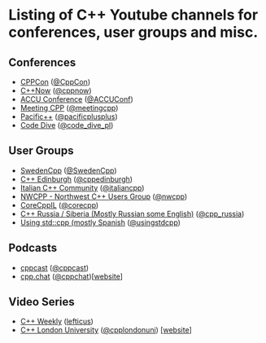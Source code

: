 # Listing of C++ Youtube channels for conferences, user groups and misc.
## Conferences
- [CPPCon](https://www.youtube.com/user/CppCon) ([@CppCon](https://twitter.com/CppCon))
- [C++Now]( https://www.youtube.com/user/BoostCon) ([@cppnow](https://twitter.com/cppnow))
- [ACCU Conference](https://www.youtube.com/channel/UCJhay24LTpO1s4bIZxuIqKw) ([@ACCUConf](https://twitter.com/ACCUConf))
- [Meeting CPP]( https://www.youtube.com/user/MeetingCPP) ([@meetingcpp](https://twitter.com/meetingcpp))
- [Pacific++](https://www.youtube.com/channel/UCrRR5mU5aqvtZAuEGYfdTjw) ([@pacificplusplus](https://twitter.com/pacificplusplus))
- [Code Dive](https://www.youtube.com/channel/UCU0Rt8VHO5-YNQXwIjkf-1g/videos) ([@code_dive_pl](https://twitter.com/code_dive_pl))

## User Groups
- [SwedenCpp](https://www.youtube.com/c/SwedenCpp) ([@SwedenCpp](https://twitter.com/SwedenCpp))
- [C++ Edinburgh](https://www.youtube.com/channel/UC3MI-cTQcGTkwWsf6z0hldQ) ([@cppedinburgh](https://twitter.com/cppedinburgh))
- [Italian C++ Community](https://www.youtube.com/channel/UCNge3iECU0XKjshac_hdejw) ([@italiancpp](https://twitter.com/italiancpp))
- [NWCPP - Northwest C++ Users Group](https://www.youtube.com/channel/UCrg3ot2uEjn3jLs4PmeqEAg) ([@nwcpp](https://twitter.com/nwcpp))
- [CoreCppIL](https://www.youtube.com/channel/UCE14XYFaK1fDTnOTqlOFrrQ?app=desktop) ([@corecpp](https://twitter.com/corecpp))
- [C++ Russia / Siberia (Mostly Russian some English)](https://www.youtube.com/channel/UCJ9v015sPgEi0jJXe_zanjA) ([@cpp_russia](https://twitter.com/cpp_russia))
- [Using std::cpp (mostly Spanish](https://www.youtube.com/channel/UC0fpufx5KaNfa8GEVSVwwJw) ([@usingstdcpp](https://twitter.com/usingstdcpp))

## Podcasts
- [cppcast](https://www.youtube.com/channel/UCuCjADS4u3uJDTqUaG0H9dA) ([@cppcast](https://twitter.com/cppcast))
- [cpp.chat](https://www.youtube.com/channel/UCsefcSZGxO9lTBqFbsV3sJg/featured) ([@cppchat](https://twitter.com/cppchat))[[website](http://cpp.chat/)]

## Video Series
- [C++ Weekly](https://www.youtube.com/user/lefticus1) ([lefticus](https://twitter.com/lefticus))
- [C++ London University](https://www.youtube.com/channel/UCVaVY-fcOSBTc_8HibVB5VA) ([@cpplondonuni](https://twitter.com/cpplondonuni)) [[website](https://www.cpplondonuni.com/)]
